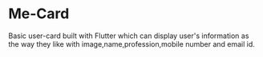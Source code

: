 # Me-Card

Basic user-card built with Flutter which can display user's information as the way they like with image,name,profession,mobile number and email id.
